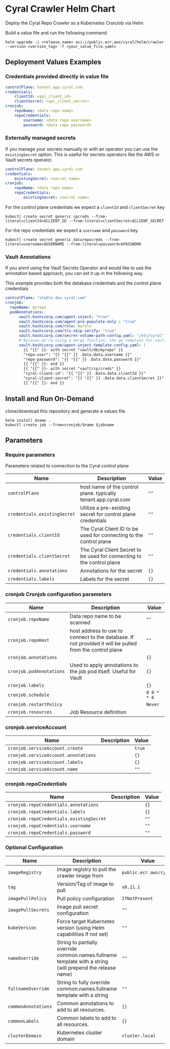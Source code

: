 # Cyral Crawler Helm Chart

Deploy the Cyral Repo Crawler as a Kubernetes CronJob via Helm

Build a value file and run the following command

```shell
helm upgrade -i <release_name> oci://public.ecr.aws/cyral/helm/crawler --version <version_tag> -f <your_value_file.yaml>
```

## Deployment Values Examples

### Credentials provided directly in value file

```yaml
controlPlane: tenant.app.cyral.com
credentials:
    clientId: <api_client_id>
    clientSecret: <api_client_secret>
cronjob:
    repoName: <data repo name>
    repoCredentials:
        username: <data repo username>
        password: <data repo password>

```

### Externally managed secrets

If you manage your secrets manually or with an operator you can use the `existingSecret` option.
This is useful for secrets operators like the AWS or Vault secrets operator.

```yaml
controlPlane: tenant.app.cyral.com
credentials:
    existingSecret: <secret name>
cronjob:
    repoName: <data repo name>
    repoCredentials:
        existingSecret: <secret name>

```

For the control plane credentials we expect a `clientId` and `clientSecret` key

```shell
kubectl create secret generic cpcreds --from-literal=clientId=$CLIENT_ID --from-literal=clientSecret=$CLIENT_SECRET
```

For the repo credentials we expect a `username` and `password` key

```shell
kubectl create secret generic datarepocreds --from-literal=username=$USERNAME --from-literal=password=$PASSWORD
```

### Vault Annotations

If you arent using the Vault Secrets Operator and would like to use the annotation based approach, you can set it up in the following way.

This example provides both the database credentials and the control plane credentials

```yaml
controlPlane: "stable.dev.cyral.com"
cronjob:
  repoName: myrepo
  podAnnotations:
      vault.hashicorp.com/agent-inject: "true"
      vault.hashicorp.com/agent-pre-populate-only : "true"
      vault.hashicorp.com/role: myrole
      vault.hashicorp.com/tls-skip-verify: "true"
      vault.hashicorp.com/secret-volume-path-config.yaml: "/etc/cyral"
      # Because we're using a merge function, the go template for vault needs to be escaped
      vault.hashicorp.com/agent-inject-template-config.yaml: |
        {{ "{{" }}- with secret "vault/db/myrepo" }}
        "repo-user": "{{ "{{" }} .Data.data.username }}"
        "repo-password": "{{ "{{" }} .Data.data.password }}"
        {{ "{{" }}- end }}
        {{ "{{" }}- with secret "vault/cp/creds" }}
        "cyral-client-id": "{{ "{{" }} .Data.data.clientId }}"
        "cyral-client-secret": "{{ "{{" }} .Data.data.clientSecret }}"
        {{ "{{" }}- end }}
```

## Install and Run On-Demand

clone/download this repository and generate a values file.

```shell
helm install $name .
kubectl create job --from=cronjob/$name $jobname
```

## Parameters

### Require parameters

Parameters related to connection to the Cyral control plane

| Name                         | Description                                                            | Value |
| ---------------------------- | ---------------------------------------------------------------------- | ----- |
| `controlPlane`               | host name of the control plane. typically tenant.app.cyral.com         | `""`  |
| `credentials.existingSecret` | Utilize a pre-existing secret for control plane credentials            | `""`  |
| `credentials.clientId`       | The Cyral Client ID to be used for connecting to the control plane     | `""`  |
| `credentials.clientSecret`   | The Cyral Client Secret to be used for connecting to the control plane | `""`  |
| `credentials.annotations`    | Annotations for the secret                                             | `{}`  |
| `credentials.labels`         | Labels for the secret                                                  | `{}`  |

### cronjob Cronjob configuration parameters

| Name                     | Description                                                                                              | Value       |
| ------------------------ | -------------------------------------------------------------------------------------------------------- | ----------- |
| `cronjob.repoName`       | Data repo name to be scanned                                                                             | `""`        |
| `cronjob.repoHost`       | host address to use to connect to the database. If not provided it will be pulled from the control plane | `""`        |
| `cronjob.annotations`    |                                                                                                          | `{}`        |
| `cronjob.podAnnotations` | Used to apply annotations to the job pod itself. Useful for Vault                                        | `{}`        |
| `cronjob.labels`         |                                                                                                          | `{}`        |
| `cronjob.schedule`       |                                                                                                          | `0 0 * * 6` |
| `cronjob.restartPolicy`  |                                                                                                          | `Never`     |
| `cronjob.resources`      | Job Resource definition                                                                                  |             |

### cronjob.serviceAccount

| Name                                 | Description | Value  |
| ------------------------------------ | ----------- | ------ |
| `cronjob.serviceAccount.create`      |             | `true` |
| `cronjob.serviceAccount.annotations` |             | `{}`   |
| `cronjob.serviceAccount.labels`      |             | `{}`   |
| `cronjob.serviceAccount.name`        |             | `""`   |

### cronjob.repoCredentials

| Name                                     | Description | Value |
| ---------------------------------------- | ----------- | ----- |
| `cronjob.repoCredentials.annotations`    |             | `{}`  |
| `cronjob.repoCredentials.labels`         |             | `{}`  |
| `cronjob.repoCredentials.existingSecret` |             | `""`  |
| `cronjob.repoCredentials.username`       |             | `""`  |
| `cronjob.repoCredentials.password`       |             | `""`  |

### Optional Configuration

| Name                | Description                                                                                               | Value                  |
| ------------------- | --------------------------------------------------------------------------------------------------------- | ---------------------- |
| `imageRegistry`     | Image registry to pull the crawler image from                                                             | `public.ecr.aws/cyral` |
| `tag`               | Version/Tag of image to pull                                                                              | `v0.11.1`              |
| `imagePullPolicy`   | Pull policy configuration                                                                                 | `IfNotPresent`         |
| `imagePullSecrets`  | Image pull secret configuration                                                                           | `""`                   |
| `kubeVersion`       | Force target Kubernetes version (using Helm capabilities if not set)                                      | `""`                   |
| `nameOverride`      | String to partially override common.names.fullname template with a string (will prepend the release name) | `""`                   |
| `fullnameOverride`  | String to fully override common.names.fullname template with a string                                     | `""`                   |
| `commonAnnotations` | Common annotations to add to all resources.                                                               | `{}`                   |
| `commonLabels`      | Common labels to add to all resources.                                                                    | `{}`                   |
| `clusterDomain`     | Kubernetes cluster domain                                                                                 | `cluster.local`        |
